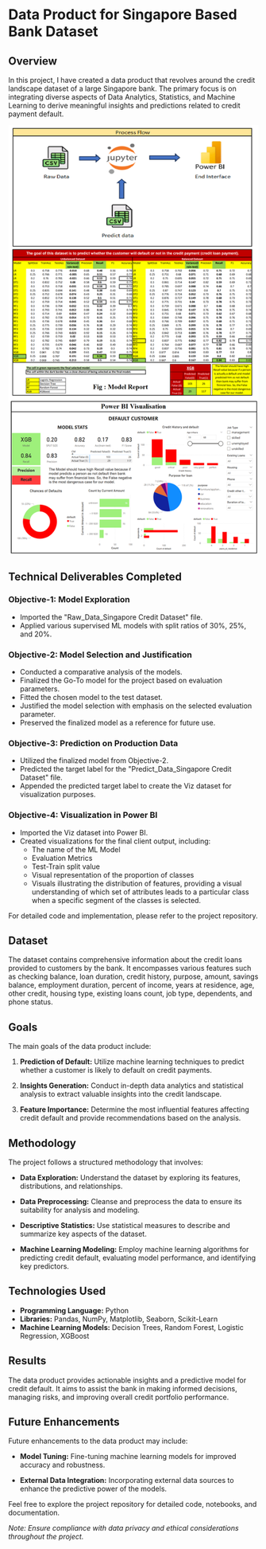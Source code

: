 # Data Product for Singapore Based Bank Dataset

## Overview

In this project, I have created a data product that revolves around the credit landscape dataset of a large Singapore bank. The primary focus is on integrating diverse aspects of Data Analytics, Statistics, and Machine Learning to derive meaningful insights and predictions related to credit payment default.

![overview](01_Overview/overview.png)

## Technical Deliverables Completed

### Objective-1: Model Exploration

- Imported the "Raw_Data_Singapore Credit Dataset" file.
- Applied various supervised ML models with split ratios of 30%, 25%, and 20%.

### Objective-2: Model Selection and Justification

- Conducted a comparative analysis of the models.
- Finalized the Go-To model for the project based on evaluation parameters.
- Fitted the chosen model to the test dataset.
- Justified the model selection with emphasis on the selected evaluation parameter.
- Preserved the finalized model as a reference for future use.

### Objective-3: Prediction on Production Data

- Utilized the finalized model from Objective-2.
- Predicted the target label for the "Predict_Data_Singapore Credit Dataset" file.
- Appended the predicted target label to create the Viz dataset for visualization purposes.

### Objective-4: Visualization in Power BI

- Imported the Viz dataset into Power BI.
- Created visualizations for the final client output, including:
  - The name of the ML Model
  - Evaluation Metrics
  - Test-Train split value
  - Visual representation of the proportion of classes
  - Visuals illustrating the distribution of features, providing a visual understanding of which set of attributes leads to a particular class when a specific segment of the classes is selected.

For detailed code and implementation, please refer to the project repository.


## Dataset

The dataset contains comprehensive information about the credit loans provided to customers by the bank. It encompasses various features such as checking balance, loan duration, credit history, purpose, amount, savings balance, employment duration, percent of income, years at residence, age, other credit, housing type, existing loans count, job type, dependents, and phone status.

## Goals

The main goals of the data product include:

1. **Prediction of Default:** Utilize machine learning techniques to predict whether a customer is likely to default on credit payments.

2. **Insights Generation:** Conduct in-depth data analytics and statistical analysis to extract valuable insights into the credit landscape.

3. **Feature Importance:** Determine the most influential features affecting credit default and provide recommendations based on the analysis.

## Methodology

The project follows a structured methodology that involves:

- **Data Exploration:** Understand the dataset by exploring its features, distributions, and relationships.

- **Data Preprocessing:** Cleanse and preprocess the data to ensure its suitability for analysis and modeling.

- **Descriptive Statistics:** Use statistical measures to describe and summarize key aspects of the dataset.

- **Machine Learning Modeling:** Employ machine learning algorithms for predicting credit default, evaluating model performance, and identifying key predictors.

## Technologies Used

- **Programming Language:** Python
- **Libraries:** Pandas, NumPy, Matplotlib, Seaborn, Scikit-Learn
- **Machine Learning Models:** Decision Trees, Random Forest, Logistic Regression, XGBoost

## Results

The data product provides actionable insights and a predictive model for credit default. It aims to assist the bank in making informed decisions, managing risks, and improving overall credit portfolio performance.

## Future Enhancements

Future enhancements to the data product may include:

- **Model Tuning:** Fine-tuning machine learning models for improved accuracy and robustness.

- **External Data Integration:** Incorporating external data sources to enhance the predictive power of the models.

Feel free to explore the project repository for detailed code, notebooks, and documentation.

*Note: Ensure compliance with data privacy and ethical considerations throughout the project.*
